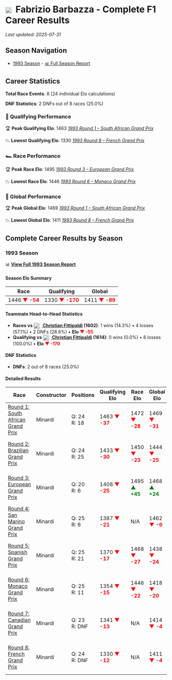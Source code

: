 # <img src="https://upload.wikimedia.org/wikipedia/commons/0/03/Flag_of_Italy.svg" alt="Italy" width="20" height="auto" style="vertical-align: middle; margin-right: 5px;" onerror="this.outerHTML='🇮🇹'; this.style.marginRight='5px';"/> Fabrizio Barbazza - Complete F1 Career Results

*Last updated: 2025-07-31*

## Season Navigation

- [1993 Season](#1993-season) - [📊 Full Season Report](../seasons/1993-season-report)

## Career Statistics

**Total Race Events**: 8 (24 individual Elo calculations)

**DNF Statistics**: 2 DNFs out of 8 races (25.0%)

### 🏁 Qualifying Performance

🏆 **Peak Qualifying Elo**: 1463
   *[1993 Round 1 – South African Grand Prix](../seasons/1993-season-report#round-1-south-african-grand-prix)*

📉 **Lowest Qualifying Elo**: 1330
   *[1993 Round 8 – French Grand Prix](../seasons/1993-season-report#round-8-french-grand-prix)*

### 🏎️ Race Performance

🏆 **Peak Race Elo**: 1495
   *[1993 Round 3 – European Grand Prix](../seasons/1993-season-report#round-3-european-grand-prix)*

📉 **Lowest Race Elo**: 1446
   *[1993 Round 6 – Monaco Grand Prix](../seasons/1993-season-report#round-6-monaco-grand-prix)*

### 🌟 Global Performance

🏆 **Peak Global Elo**: 1469
   *[1993 Round 1 – South African Grand Prix](../seasons/1993-season-report#round-1-south-african-grand-prix)*

📉 **Lowest Global Elo**: 1411
   *[1993 Round 8 – French Grand Prix](../seasons/1993-season-report#round-8-french-grand-prix)*


## Complete Career Results by Season

### 1993 Season

📊 **[View Full 1993 Season Report](../seasons/1993-season-report)**

#### Season Elo Summary

| Race | Qualifying | Global |
|------|------------|--------|
| 1446 **<span style="color: red;">▼ -54</span>** | 1330 **<span style="color: red;">▼ -170</span>** | 1411 **<span style="color: red;">▼ -89</span>** |

#### Teammate Head-to-Head Statistics

- **Races vs [<img src="https://upload.wikimedia.org/wikipedia/commons/0/05/Flag_of_Brazil.svg" alt="Brazil" width="20" height="auto" style="vertical-align: middle; margin-right: 5px;" onerror="this.outerHTML='🇧🇷'; this.style.marginRight='5px';"/> Christian Fittipaldi](christian-fittipaldi) (1602)**: 1 wins (14.3%) • 4 losses (57.1%) • 2 DNFs (28.6%) • **Elo <span style="color: red;">▼ -55</span>**
- **Qualifying vs [<img src="https://upload.wikimedia.org/wikipedia/commons/0/05/Flag_of_Brazil.svg" alt="Brazil" width="20" height="auto" style="vertical-align: middle; margin-right: 5px;" onerror="this.outerHTML='🇧🇷'; this.style.marginRight='5px';"/> Christian Fittipaldi](christian-fittipaldi) (1614)**: 0 wins (0.0%) • 8 losses (100.0%) • **Elo <span style="color: red;">▼ -170</span>**

#### DNF Statistics

- **DNFs**: 2 out of 8 races (25.0%)

#### Detailed Results

| Race | Constructor | Positions | Qualifying Elo | Race Elo | Global Elo | Teammate |
|------|-------------|-----------|----------------|----------|------------|----------|
| [Round 1: South African Grand Prix](../seasons/1993-season-report#round-1-south-african-grand-prix) | Minardi | Q: 24<br/>R: 18 | 1463 **<span style="color: red;">▼ -37</span>** | 1472 **<span style="color: red;">▼ -28</span>** | 1469 **<span style="color: red;">▼ -31</span>** | [<img src="https://upload.wikimedia.org/wikipedia/commons/0/05/Flag_of_Brazil.svg" alt="Brazil" width="20" height="auto" style="vertical-align: middle; margin-right: 5px;" onerror="this.outerHTML='🇧🇷'; this.style.marginRight='5px';"/> Christian Fittipaldi](christian-fittipaldi)<br/>Q: 13<br/>R: 4 |
| [Round 2: Brazilian Grand Prix](../seasons/1993-season-report#round-2-brazilian-grand-prix) | Minardi | Q: 24<br/>R: 25 | 1433 **<span style="color: red;">▼ -30</span>** | 1450 **<span style="color: red;">▼ -23</span>** | 1444 **<span style="color: red;">▼ -25</span>** | [<img src="https://upload.wikimedia.org/wikipedia/commons/0/05/Flag_of_Brazil.svg" alt="Brazil" width="20" height="auto" style="vertical-align: middle; margin-right: 5px;" onerror="this.outerHTML='🇧🇷'; this.style.marginRight='5px';"/> Christian Fittipaldi](christian-fittipaldi)<br/>Q: 20<br/>R: 17 |
| [Round 3: European Grand Prix](../seasons/1993-season-report#round-3-european-grand-prix) | Minardi | Q: 20<br/>R: 6 | 1408 **<span style="color: red;">▼ -25</span>** | 1495 **<span style="color: green;">▲ +45</span>** | 1468 **<span style="color: green;">▲ +24</span>** | [<img src="https://upload.wikimedia.org/wikipedia/commons/0/05/Flag_of_Brazil.svg" alt="Brazil" width="20" height="auto" style="vertical-align: middle; margin-right: 5px;" onerror="this.outerHTML='🇧🇷'; this.style.marginRight='5px';"/> Christian Fittipaldi](christian-fittipaldi)<br/>Q: 16<br/>R: 7 |
| [Round 4: San Marino Grand Prix](../seasons/1993-season-report#round-4-san-marino-grand-prix) | Minardi | Q: 25<br/>R: 6 | 1387 **<span style="color: red;">▼ -21</span>** | N/A | 1462 **<span style="color: red;">▼ -6</span>** | [<img src="https://upload.wikimedia.org/wikipedia/commons/0/05/Flag_of_Brazil.svg" alt="Brazil" width="20" height="auto" style="vertical-align: middle; margin-right: 5px;" onerror="this.outerHTML='🇧🇷'; this.style.marginRight='5px';"/> Christian Fittipaldi](christian-fittipaldi)<br/>Q: 23<br/>R: DNF |
| [Round 5: Spanish Grand Prix](../seasons/1993-season-report#round-5-spanish-grand-prix) | Minardi | Q: 25<br/>R: 21 | 1370 **<span style="color: red;">▼ -17</span>** | 1468 **<span style="color: red;">▼ -27</span>** | 1438 **<span style="color: red;">▼ -24</span>** | [<img src="https://upload.wikimedia.org/wikipedia/commons/0/05/Flag_of_Brazil.svg" alt="Brazil" width="20" height="auto" style="vertical-align: middle; margin-right: 5px;" onerror="this.outerHTML='🇧🇷'; this.style.marginRight='5px';"/> Christian Fittipaldi](christian-fittipaldi)<br/>Q: 20<br/>R: 8 |
| [Round 6: Monaco Grand Prix](../seasons/1993-season-report#round-6-monaco-grand-prix) | Minardi | Q: 25<br/>R: 11 | 1354 **<span style="color: red;">▼ -15</span>** | 1446 **<span style="color: red;">▼ -22</span>** | 1418 **<span style="color: red;">▼ -20</span>** | [<img src="https://upload.wikimedia.org/wikipedia/commons/0/05/Flag_of_Brazil.svg" alt="Brazil" width="20" height="auto" style="vertical-align: middle; margin-right: 5px;" onerror="this.outerHTML='🇧🇷'; this.style.marginRight='5px';"/> Christian Fittipaldi](christian-fittipaldi)<br/>Q: 17<br/>R: 5 |
| [Round 7: Canadian Grand Prix](../seasons/1993-season-report#round-7-canadian-grand-prix) | Minardi | Q: 23<br/>R: DNF | 1341 **<span style="color: red;">▼ -13</span>** | N/A | 1414 **<span style="color: red;">▼ -4</span>** | [<img src="https://upload.wikimedia.org/wikipedia/commons/0/05/Flag_of_Brazil.svg" alt="Brazil" width="20" height="auto" style="vertical-align: middle; margin-right: 5px;" onerror="this.outerHTML='🇧🇷'; this.style.marginRight='5px';"/> Christian Fittipaldi](christian-fittipaldi)<br/>Q: 17<br/>R: 9 |
| [Round 8: French Grand Prix](../seasons/1993-season-report#round-8-french-grand-prix) | Minardi | Q: 24<br/>R: DNF | 1330 **<span style="color: red;">▼ -12</span>** | N/A | 1411 **<span style="color: red;">▼ -4</span>** | [<img src="https://upload.wikimedia.org/wikipedia/commons/0/05/Flag_of_Brazil.svg" alt="Brazil" width="20" height="auto" style="vertical-align: middle; margin-right: 5px;" onerror="this.outerHTML='🇧🇷'; this.style.marginRight='5px';"/> Christian Fittipaldi](christian-fittipaldi)<br/>Q: 23<br/>R: 8 |

